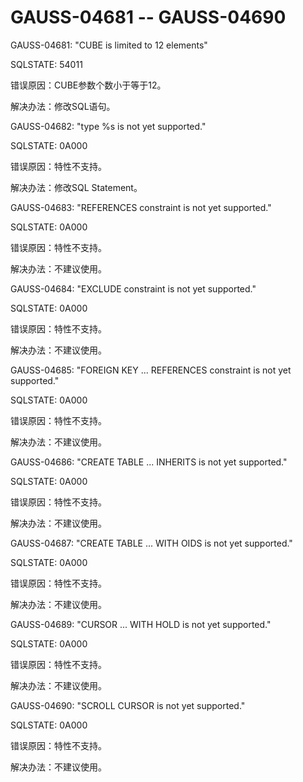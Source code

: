 # GAUSS-04681 -- GAUSS-04690<a name="ZH-CN_TOPIC_0302073264"></a>

GAUSS-04681: "CUBE is limited to 12 elements"

SQLSTATE: 54011

错误原因：CUBE参数个数小于等于12。

解决办法：修改SQL语句。

GAUSS-04682: "type %s is not yet supported."

SQLSTATE: 0A000

错误原因：特性不支持。

解决办法：修改SQL Statement。

GAUSS-04683: "REFERENCES constraint is not yet supported."

SQLSTATE: 0A000

错误原因：特性不支持。

解决办法：不建议使用。

GAUSS-04684: "EXCLUDE constraint is not yet supported."

SQLSTATE: 0A000

错误原因：特性不支持。

解决办法：不建议使用。

GAUSS-04685: "FOREIGN KEY ... REFERENCES constraint is not yet supported."

SQLSTATE: 0A000

错误原因：特性不支持。

解决办法：不建议使用。

GAUSS-04686: "CREATE TABLE ... INHERITS is not yet supported."

SQLSTATE: 0A000

错误原因：特性不支持。

解决办法：不建议使用。

GAUSS-04687: "CREATE TABLE ... WITH OIDS is not yet supported."

SQLSTATE: 0A000

错误原因：特性不支持。

解决办法：不建议使用。

GAUSS-04689: "CURSOR ... WITH HOLD is not yet supported."

SQLSTATE: 0A000

错误原因：特性不支持。

解决办法：不建议使用。

GAUSS-04690: "SCROLL CURSOR is not yet supported."

SQLSTATE: 0A000

错误原因：特性不支持。

解决办法：不建议使用。


